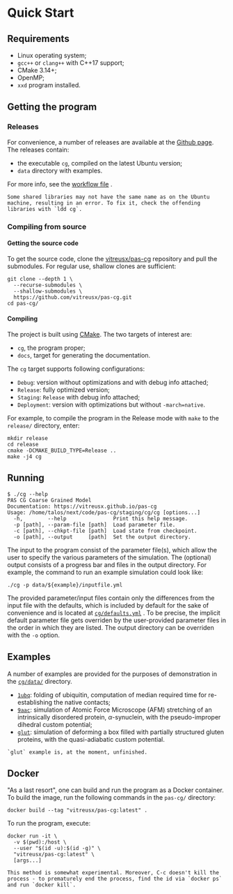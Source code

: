 # Quick Start

## Requirements

- Linux operating system;
- `gcc++` or `clang++` with C++17 support;
- CMake 3.14+;
- OpenMP;
- `xxd` program installed.

## Getting the program

### Releases

For convenience, a number of releases are available at
the [Github page](https://github.com/vitreusx/pas-cg/releases). The releases
contain:

- the executable `cg`, compiled on the latest Ubuntu version;
- `data` directory with examples.

For more info, see
the [workflow file](https://github.com/vitreusx/pas-cg/blob/main/.github/workflows/create-release.yml)
.

```{warning}
Some shared libraries may not have the same name as on the Ubuntu machine, resulting in an error. To fix it, check the offending libraries with `ldd cg`.
```

### Compiling from source

#### Getting the source code

To get the source code, clone
the [vitreusx/pas-cg](https://github.com/vitreusx/pas-cg) repository and pull
the submodules. For regular use, shallow clones are sufficient:

```shell
git clone --depth 1 \
  --recurse-submodules \
  --shallow-submodules \
  https://github.com/vitreusx/pas-cg.git
cd pas-cg/
```

#### Compiling

The project is built using [CMake](https://cmake.org/). The two targets of
interest are:

- `cg`, the program proper;
- `docs`, target for generating the documentation.

The `cg` target supports following configurations:

- `Debug`: version without optimizations and with debug info attached;
- `Release`: fully optimized version;
- `Staging`: `Release` with debug info attached;
- `Deployment`: version with optimizations but without `-march=native`.

For example, to compile the program in the Release mode with `make` to
the `release/` directory, enter:

```shell
mkdir release
cd release
cmake -DCMAKE_BUILD_TYPE=Release ..
make -j4 cg
```

## Running

```
$ ./cg --help
PAS CG Coarse Grained Model
Documentation: https://vitreusx.github.io/pas-cg
Usage: /home/talos/next/code/pas-cg/staging/cg/cg [options...]
  -h,        --help               Print this help message.
  -p [path], --param-file [path]  Load parameter file.
  -c [path], --chkpt-file [path]  Load state from checkpoint.
  -o [path], --output     [path]  Set the output directory.
```

The input to the program consist of the parameter file(s), which allow the user
to specify the various parameters of the simulation. The (optional) output
consists of a progress bar and files in the output directory. For example, the
command to run an example simulation could look like:

```shell
./cg -p data/${example}/inputfile.yml
```

The provided parameter/input files contain only the differences from the input
file with the defaults, which is included by default for the sake of convenience
and is located
at [`cg/defaults.yml`](https://github.com/vitreusx/pas-cg/blob/main/cg/default.yml)
. To be precise, the implicit default parameter file gets overriden by the
user-provided parameter files in the order in which they are listed. The output
directory can be overriden with the `-o` option.

## Examples

A number of examples are provided for the purposes of demonstration in
the [`cg/data/`](https://github.com/vitreusx/pas-cg/tree/main/cg/data)
directory.

- [`1ubq`](https://github.com/vitreusx/pas-cg/tree/main/cg/data/1ubq): folding
  of ubiquitin, computation of median required time for re-establishing the
  native contacts;
- [`9aac`](https://github.com/vitreusx/pas-cg/tree/main/cg/data/9aac):
  simulation of Atomic Force Microscope (AFM) stretching of an intrinsically
  disordered protein, $\alpha$-synuclein, with the pseudo-improper dihedral
  custom potential;
- [`glut`](https://github.com/vitreusx/pas-cg/tree/main/cg/data/1ubq):
  simulation of deforming a box filled with partially structured gluten
  proteins, with the quasi-adiabatic custom potential.

```{warning}
`glut` example is, at the moment, unfinished.
```

## Docker

"As a last resort", one can build and run the program as a Docker container. To
build the image, run the following commands in the `pas-cg/` directory:

```shell
docker build --tag "vitreusx/pas-cg:latest" .
```

To run the program, execute:

```shell
docker run -it \
  -v $(pwd):/host \
  --user "$(id -u):$(id -g)" \
  "vitreusx/pas-cg:latest" \
  [args...]
```

```{warning}
This method is somewhat experimental. Moreover, C-c doesn't kill the process - to prematurely end the process, find the id via `docker ps` and run `docker kill`.
```
